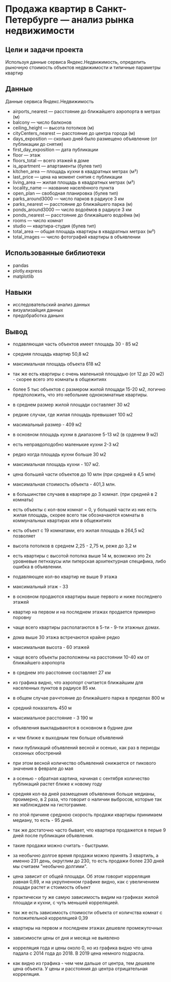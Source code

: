 # Продажа квартир в Санкт-Петербурге — анализ рынка недвижимости


## Цели и задачи проекта

Используя данные сервиса Яндекс.Недвижимость, определить рыночную стоимость объектов недвижимости и типичные параметры квартир

## Данные

Данные сервиса Яндекс.Недвижимость

- airports_nearest — расстояние до ближайшего аэропорта в метрах (м)
- balcony — число балконов
- ceiling_height — высота потолков (м)
- cityCenters_nearest — расстояние до центра города (м)
- days_exposition — сколько дней было размещено объявление (от публикации до снятия)
- first_day_exposition — дата публикации
- floor — этаж
- floors_total — всего этажей в доме
- is_apartment — апартаменты (булев тип)
- kitchen_area — площадь кухни в квадратных метрах (м²)
- last_price — цена на момент снятия с публикации
- living_area — жилая площадь в квадратных метрах (м²)
- locality_name — название населённого пункта
- open_plan — свободная планировка (булев тип)
- parks_around3000 — число парков в радиусе 3 км
- parks_nearest — расстояние до ближайшего парка (м)
- ponds_around3000 — число водоёмов в радиусе 3 км
- ponds_nearest — расстояние до ближайшего водоёма (м)
- rooms — число комнат
- studio — квартира-студия (булев тип)
- total_area — общая площадь квартиры в квадратных метрах (м²)
- total_images — число фотографий квартиры в объявлении

## Использованные библиотеки

- pandas
- plotly.express
- matplotlib

## Навыки

- исследовательский анализ данных
- визуализайция данных
- предобработка данынх

## Вывод

- подавляющая часть объектов имеет площадь 30 - 85 м2
- средняя площадь квартир 50,8 м2
- максимальная площадь объекта 618 м2
- так же есть квартиры с очень маленькой площадью (от 12 до 20 м2) - скорее всего это комнаты в общежитиях

- более 5 тыс объектов с размером жилой площади 15-20 м2, логично предположить, что это небольние однокомнатные квартиры.
- в среднем размер жилой площади составляет 30 м2
- редкие случаи, где жилая площадь превышает 100 м2
- масимальный размер - 409 м2

- в основном площадь кухни в диапазоне 5-13 м2 (в срденем 9 м2)
- есть неправдоподобно маленькие кухни 2-3 м2
- редко когда площадь кухни больше 30 м2
- максимальная площадь кухни - 107 м2.

- цена большей части объектов до 10 млн (при средней в 4,5 млн)
- максимальная стоимость объекта - 401,3 млн.

- в большинстве случаев в квартире до 3 комнат. (при средней в 2 комнаты)
- есть объекты с кол-вом комнат = 0, у большей части из них есть жилая площадь, скорее всего так обозначаются комнаты в коммунальных квартирах или в общежитиях
- есть объект с 19 комнатами, его жилая площадь в 264,5 м2 позволяет

- высота потолков в среднем 2,25 - 2,75 м, реже до 3,2 м
- есть квартиры с высотой потолка выше 14 м, возможно это 2х уровневые петнхаусы или питерская архитектурная специфика, либо ошибка в объявлении.

- подавляющее кол-во квартир не выше 9 этажа
- максимальный этаж - 33

- в основном продаются квартиры выше первого и ниже последнего этажей
- квартир на первом и на последнем этажах продается примерно поровну

- чаще всего квартиры располагаются в 5-ти - 9-ти этажных домах.
- дома выше 30 этажа встречаются крайне редко
- максимальная высота - 60 этажей

- чаще всего объекты расположены на расстоянии 10-40 км от ближайшего аэропорта
- в среднем это расстояние составляет 27 км
- из графика видно, что аэропорт считается ближайшим для населенных пунктов в радиусе 85 км.

- в общем случае раччтояние до ближайшего парка в пределах 800 м
- средний показатель 450 м
- максимальное расстояние - 3 190 м

- объявления выкладываются в основном в будние дни
- и чем ближе к выходным тем больше объявлений

- пики публикаций объявлений весной и осенью, как раз в периоды сезонных обострений
- при этом весной количество объявлений снижается от пикового значения в феврале до мая
- а осенью - обратная картина, начиная с сентября количество публикаций растет ближе к новому году

- средняя кол-ва дней размещения объявления больше медианы, проимерно, в 2 раза, что говорит о наличии выбросов, которые так же наблюждаем на гистограмме.
- по этой причине среднюю скорость продажи квартиры принимаем медиану, то есть - 95 дней.
- так же достаточно часто бывает, что квартира продажется в перые 9 дней после публикации объявления.
- такие продажи можно считать - быстрыми.
- за необычно долгое время продажи можно принять 3 квартиль, а именно 231 день, округлим до 230, то есть продажи более 230 дней мы считаем "необычно долгими".

- цена зависит от общей площади. Об этом говорит корреляция равная 0,69, и на укрупненном графике видно, как с увеличением лощади растет и стоимость объект
- практически ту же самую зависимость видим на графиках жилой площади и кухни, с чуть меньшей корреляцией.
- так же есть зависимость стоимости объекта от количства комнат с положительной корреляцией 0,39
- квартиры на первом и последнем этажах дешевле промежуточных
- зависимости цены от дня и месяца не выявлено
- корреляция года и цены около 0, но из графика видно что цена падала с 2014 года до 2018. В 2019 цена немного подрасла.

- как видно из графика - чем чем дальше от центра, тем дешевле цена объекта. У цены и расстояния до центра отрицательная корреляция.

